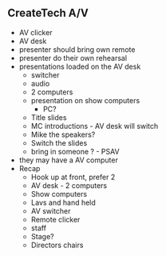 ## CreateTech A/V ##

- AV clicker
- AV desk
- presenter should bring own remote
- presenter do their own rehearsal
- presentations loaded on the AV desk
	- switcher
	- audio
	- 2 computers
	- presentation on show computers
		- PC?
	- Title slides
	- MC introductions - AV desk will switch 
	- Mike the speakers?
	- Switch the slides
	- bring in someone ? - PSAV
- they may have a AV computer
- Recap
	- Hook up at front, prefer 2
	- AV desk - 2 computers
	- Show computers
	- Lavs and hand held
	- AV switcher
	- Remote clicker
	- staff
	- Stage?
	- Directors chairs